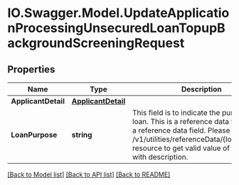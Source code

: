 # IO.Swagger.Model.UpdateApplicationProcessingUnsecuredLoanTopupBackgroundScreeningRequest
## Properties

Name | Type | Description | Notes
------------ | ------------- | ------------- | -------------
**ApplicantDetail** | [**ApplicantDetail**](ApplicantDetail.md) |  | [optional] 
**LoanPurpose** | **string** | This field is to indicate the purpose of loan. This is a reference data field.This is a reference data field. Please use /v1/utilities/referenceData/{loanPurpose} resource to get valid value of this field with description. | [optional] 

[[Back to Model list]](../README.md#documentation-for-models) [[Back to API list]](../README.md#documentation-for-api-endpoints) [[Back to README]](../README.md)


